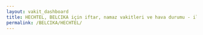 ```yaml
---
layout: vakit_dashboard
title: HECHTEL, BELCIKA için iftar, namaz vakitleri ve hava durumu - ilçe/eyalet seç
permalink: /BELCIKA/HECHTEL/
---
```


<script type="text/javascript">
  var GLOBAL_COUNTRY = 'BELCIKA';
  var GLOBAL_CITY = 'HECHTEL';
  var GLOBAL_STATE = '';
  var lat = 72;
  var lon = 21;
</script>
